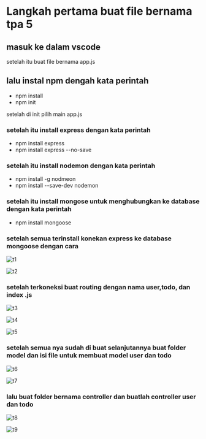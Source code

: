 # Langkah pertama buat file bernama tpa 5

## masuk ke dalam vscode

setelah itu buat file bernama app.js


## lalu instal npm dengah kata perintah

* npm install
* npm init

setelah di init pilih main app.js

### setelah itu install express dengan kata perintah

* npm install express
* npm install express --no-save

### setelah itu install nodemon dengan kata perintah

* npm install -g nodmeon
* npm install --save-dev nodemon

### setelah itu install mongose untuk menghubungkan ke database dengan kata perintah

* npm install mongoose

### setelah semua terinstall konekan express ke database mongoose dengan cara

![t1](https://user-images.githubusercontent.com/113120327/202777165-cb168796-d8b6-466e-934e-4fa8e6b6761b.JPG)

![t2](https://user-images.githubusercontent.com/113120327/202777263-4f97d401-990e-4bf7-b6f6-5226c88b77dd.JPG)


### setelah terkoneksi buat routing dengan nama user,todo, dan index .js


![t3](https://user-images.githubusercontent.com/113120327/202778044-78b9b9b1-65fc-4630-a228-759ad5568c6d.JPG)

![t4](https://user-images.githubusercontent.com/113120327/202778064-3e57d8a9-1a23-4257-888e-ffffe93c6cc9.JPG)

![t5](https://user-images.githubusercontent.com/113120327/202778074-fd5c1958-8750-4142-84d8-8902fe84d5d2.JPG)

### setelah semua nya sudah di buat selanjutannya buat folder model dan isi file untuk membuat model user dan todo


![t6](https://user-images.githubusercontent.com/113120327/202778387-35f01fa2-1a76-4f19-b574-1f8803365c71.JPG)

![t7](https://user-images.githubusercontent.com/113120327/202778402-8bafd868-8ed6-48fc-95cb-f56724dffa9b.JPG)

### lalu buat folder bernama controller dan buatlah controller user dan todo

![t8](https://user-images.githubusercontent.com/113120327/202778628-09d97c43-73fd-4560-9494-fae5780eda9d.JPG)

![t9](https://user-images.githubusercontent.com/113120327/202778647-0f998011-ecf6-4e83-b3be-6041a1cf8f36.JPG)

